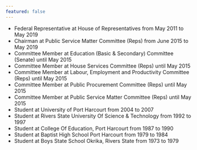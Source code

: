 ```yaml
---
featured: false
---
```

* Federal Representative at House of Representatives from May 2011 to May 2019
* Chairman at Public Service Matter Committee (Reps) from June 2015 to May 2019
* Committee Member at Education (Basic & Secondary) Committee (Senate) until May 2015
* Committee Member at House Services Committee (Reps) until May 2015
* Committee Member at Labour, Employment and Productivity Committee (Reps) until May 2015
* Committee Member at Public Procurement Committee (Reps) until May 2015
* Committee Member at Public Service Matter Committee (Reps) until May 2015
* Student at University of Port Harcourt from 2004 to 2007
* Student at Rivers State University Of Science & Technology from 1992 to 1997
* Student at College Of Education, Port Harcourt from 1987 to 1990
* Student at Baptist High School Port Harcourt from 1979 to 1984
* Student at Boys State School Okrika, Rivers State from 1973 to 1979

